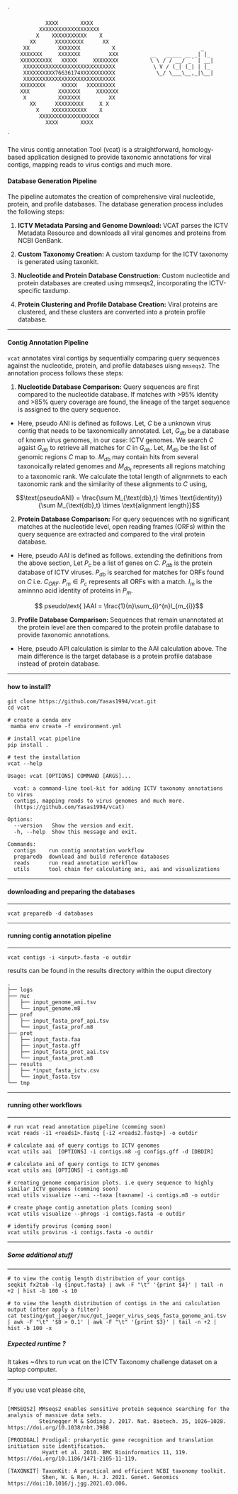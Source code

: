 
`

                XXXX       XXXX
              XXXXXXXXXXXXXXXXXXX
             X    XXXXXXXXXXX    X
           XX      XXXXXXXXX      XX
         XX         XXXXXXX          X                           _
        XXXXXXX     XXXXXXX         XXX          __   _____ __ _| |_
        XXXXXXXXXX   XXXXX     XXXXXXXX          \ \ / / __/ _` | __|
         XXXXXXXXXXXXXXXXXXXXXXXXXXXXX            \ V / (_| (_| | |_
         XXXXXXXXXX76636174XXXXXXXXXXX             \_/ \___\__,_|\__|
         XXXXXXXXXXXXXXXXXXXXXXXXXXXXX
        XXXXXXXX     XXXXX   XXXXXXXXX  
        XXX         XXXXXXX     XXXXXXX
         X          XXXXXXX         XX
           XX      XXXXXXXXX     X X
             X    XXXXXXXXXXX    X
              XXXXXXXXXXXXXXXXXXX
                XXXX       XXXX

`

The virus contig annotation Tool (vcat) is a straightforward, homology-based application designed to provide taxonomic annotations for viral contigs, mapping reads to virus contigs and much more.

#### Database Generation Pipeline

The pipeline automates the creation of comprehensive viral nucleotide, protein, and profile databases. The database generation process includes the following steps:

1. **ICTV Metadata Parsing and Genome Download:**
VCAT parses the ICTV Metadata Resource and downloads all viral genomes and proteins from NCBI GenBank.

2. **Custom Taxonomy Creation:**
A custom taxdump for the ICTV taxonomy is generated using taxonkit.

3. **Nucleotide and Protein Database Construction:**
Custom nucleotide and protein databases are created using mmseqs2, incorporating the ICTV-specific taxdump.

4. **Protein Clustering and Profile Database Creation:**
Viral proteins are clustered, and these clusters are converted into a protein profile database.

---

#### Contig Annotation Pipeline

`vcat` annotates viral contigs by sequentially comparing query sequences against the nucleotide, protein, and profile databases uisng `mmseqs2`. The annotation process follows these steps:

1. **Nucleotide Database Comparison:**
Query sequences are first compared to the nucleotide database. If matches with >95% identity and >85% query coverage are found, the lineage of the target sequence is assigned to the query sequence.

- Here, pseudo ANI is defined as follows. Let, $C$ be a unknown virus contig that needs to be taxonomically annotated. Let, $G_{db}$ be a database of known virus genomes, in our case: ICTV genomes. We search $C$ agaist $G_{db}$ to retrieve all matches for $C$ in $G_{db}$. Let, $M_{db}$ be the list of genomic regions $C$ map to. $M_{db}$ may contain hits from several taxonoically related genomes and $M_{{db}_t}$ represents all regions matching to a taxonomic rank. We calculate the total length of alignmnets to each taxonomic rank and the similarity of these alignments to $C$ using,

$$\text{pseudoANI} = \frac{\sum M_{\text{db},t} \times \text{identity}}{\sum M_{\text{db},t} \times \text{alignment length}}$$

2. **Protein Database Comparison:**
For query sequences with no significant matches at the nucleotide level, open reading frames (ORFs) within the query sequence are extracted and compared to the viral protein database.

- Here, pseudo AAI is defined as follows. extending the definitions from the above section, Let $P_{c}$ be a list of genes on $C$. $P_{db}$ is the protein database of ICTV viruses. $P_{db}$ is searched for matches for ORFs found on $C$ i.e. $C_{ORF}$. $P_m \in P_c$ represents all ORFs with a match. $I_m$ is the aminnno acid identity of proteins in $P_m$. 

$$ pseudo\text{ }AAI = \frac{1}{n}\sum_{i}^{n}I_{m_{i}}$$


3. **Profile Database Comparison:**
Sequences that remain unannotated at the protein level are then compared to the protein profile database to provide taxonomic annotations.

- Here, pseudo API calculation is simlar to the AAI calculation above. The main difference is the target database is a protein profile database instead of protein database.

---

#### how to install?

```
git clone https://github.com/Yasas1994/vcat.git
cd vcat

# create a conda env
 mamba env create -f environment.yml

# install vcat pipeline
pip install .

# test the installation
vcat --help

Usage: vcat [OPTIONS] COMMAND [ARGS]...

  vcat: a command-line tool-kit for adding ICTV taxonomy annotations to virus
  contigs, mapping reads to virus genomes and much more.
  (https://github.com/Yasas1994/vcat)

Options:
  --version   Show the version and exit.
  -h, --help  Show this message and exit.

Commands:
  contigs    run contig annotation workflow
  preparedb  download and build reference databases
  reads      run read annotation workflow
  utils      tool chain for calculating ani, aai and visualizations

```

---

#### downloading and preparing the databases

---

```
vcat preparedb -d databases
```

---

#### running contig annotation pipeline

---

```
vcat contigs -i <input>.fasta -o outdir
```
results can be found in the results directory within the ouput directory
```
.
├── logs
├── nuc
│   ├── input_genome_ani.tsv
│   └── input_genome.m8
├── prof
│   ├── input_fasta_prof_api.tsv
│   └── input_fasta_prof.m8
├── prot
│   ├── input_fasta.faa
│   ├── input_fasta.gff
│   ├── input_fasta_prot_aai.tsv
│   └── input_fasta_prot.m8
├── results
│   ├── *input_fasta_ictv.csv
│   └── input_fasta.tsv
└── tmp
```

---
#### running other workflows
---
```
# run vcat read annotation pipeline (comming soon)
vcat reads -i1 <reads1>.fastq [-i2 <reads2.fastq>] -o outdir

# calculate aai of query contigs to ICTV genomes
vcat utils aai  [OPTIONS] -i contigs.m8 -g configs.gff -d [DBDIR]

# calculate ani of query contigs to ICTV genomes
vcat utils ani [OPTIONS] -i contigs.m8

# creating genome comparision plots. i.e query sequence to highly similar ICTV genomes (comming soon)
vcat utils visualize --ani --taxa [taxname] -i contigs.m8 -o outdir

# create phage contig annotation plots (coming soon)
vcat utils visualize --phrogs -i contigs.fasta -o outdir 

# identify provirus (coming soon)
vcat utils provirus -i contigs.fasta -o outdir
```
---
##### Some additional stuff
---
```
# to view the contig length distribution of your contigs
seqkit fx2tab -lg {input.fasta} | awk -F "\t" '{print $4}' | tail -n +2 | hist -b 100 -s 10

# to view the length distribution of contigs in the ani calculation output (after apply a filter)
cat testing/gut_jaeger/nuc/gut_jaeger_virus_seqs_fasta_genome_ani.tsv | awk -F "\t" '$8 > 0.1' | awk -F "\t" '{print $3}' | tail -n +2 | hist -b 100 -x

```

##### Expected runtime ?

It takes ~4hrs to run vcat on the ICTV Taxonomy challenge dataset on a laptop computer.

---
If you use vcat please cite,

```

[MMSEQS2] MMseqs2 enables sensitive protein sequence searching for the analysis of massive data sets.
          Steinegger M & Söding J. 2017. Nat. Biotech. 35, 1026–1028. https://doi.org/10.1038/nbt.3988

[PRODIGAL] Prodigal: prokaryotic gene recognition and translation initiation site identification.
           Hyatt et al. 2010. BMC Bioinformatics 11, 119. https://doi.org/10.1186/1471-2105-11-119.

[TAXONKIT] TaxonKit: A practical and efficient NCBI taxonomy toolkit.
           Shen, W. & Ren, H. J. 2021. Genet. Genomics https://doi:10.1016/j.jgg.2021.03.006.

```
